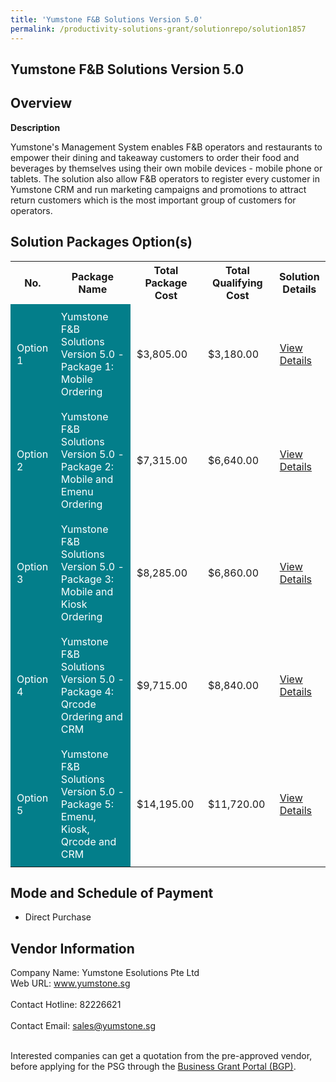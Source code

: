 ```yaml
---
title: 'Yumstone F&B Solutions Version 5.0'
permalink: /productivity-solutions-grant/solutionrepo/solution1857
---
```


## Yumstone F&B Solutions Version 5.0

## Overview

**Description**

Yumstone's Management System enables F&B operators and restaurants to empower their dining and takeaway customers to order their food and beverages by themselves using their own mobile devices - mobile phone or tablets.  The solution also allow F&B operators to register every customer in Yumstone CRM and run marketing campaigns and promotions to attract return customers which is the most important group of customers for operators.

## Solution Packages Option(s)

<table>
<tr>
<th><b>No.</b></th>
<th><b>Package Name</b></th>
<th><b>Total Package Cost</b></th>
<th><b>Total Qualifying Cost</b></th>
<th><b>Solution Details</b></th>
</tr>
<tr>
<td style='padding: 10px; background-color: #037E8A; color: #FFFFFF;'>Option 1</td>
<td style='padding: 10px; background-color: #037E8A; color: #FFFFFF;'>Yumstone F&B Solutions Version 5.0 - Package 1: Mobile Ordering</td>
<td style='padding: 10px;'>$3,805.00</td>
<td style='padding: 10px;'>$3,180.00</td>
<td style='padding: 10px;'><a href='/images/psg/Desensitised_Yumstone_Annex_3_CR_wef_20_Jan_2022_Part_1.pdf' target='_blank'>View Details</a></td>
</tr>
<tr>
<td style='padding: 10px; background-color: #037E8A; color: #FFFFFF;'>Option 2</td>
<td style='padding: 10px; background-color: #037E8A; color: #FFFFFF;'>Yumstone F&B Solutions Version 5.0 - Package 2: Mobile and Emenu Ordering</td>
<td style='padding: 10px;'>$7,315.00</td>
<td style='padding: 10px;'>$6,640.00</td>
<td style='padding: 10px;'><a href='/images/psg/Desensitised_Yumstone_Annex_3_CR_wef_20_Jan_2022_Part_2.pdf' target='_blank'>View Details</a></td>
</tr>
<tr>
<td style='padding: 10px; background-color: #037E8A; color: #FFFFFF;'>Option 3</td>
<td style='padding: 10px; background-color: #037E8A; color: #FFFFFF;'>Yumstone F&B Solutions Version 5.0 - Package 3: Mobile and Kiosk Ordering</td>
<td style='padding: 10px;'>$8,285.00</td>
<td style='padding: 10px;'>$6,860.00</td>
<td style='padding: 10px;'><a href='/images/psg/Desensitised_Yumstone_Annex_3_CR_wef_20_Jan_2022_Part_3.pdf' target='_blank'>View Details</a></td>
</tr>
<tr>
<td style='padding: 10px; background-color: #037E8A; color: #FFFFFF;'>Option 4</td>
<td style='padding: 10px; background-color: #037E8A; color: #FFFFFF;'>Yumstone F&B Solutions Version 5.0 - Package 4: Qrcode Ordering and CRM</td>
<td style='padding: 10px;'>$9,715.00</td>
<td style='padding: 10px;'>$8,840.00</td>
<td style='padding: 10px;'><a href='/images/psg/Desensitised_Yumstone_Annex_3_CR_wef_20_Jan_2022_Part_4.pdf' target='_blank'>View Details</a></td>
</tr>
<tr>
<td style='padding: 10px; background-color: #037E8A; color: #FFFFFF;'>Option 5</td>
<td style='padding: 10px; background-color: #037E8A; color: #FFFFFF;'>Yumstone F&B Solutions Version 5.0 - Package 5: Emenu, Kiosk, Qrcode and CRM</td>
<td style='padding: 10px;'>$14,195.00</td>
<td style='padding: 10px;'>$11,720.00</td>
<td style='padding: 10px;'><a href='/images/psg/Desensitised_Yumstone_Annex_3_CR_wef_20_Jan_2022_Part_56.pdf' target='_blank'>View Details</a></td>
</tr>
</table>

## Mode and Schedule of Payment

 - Direct Purchase

## Vendor Information

 Company Name: Yumstone Esolutions Pte Ltd<br>Web URL: www.yumstone.sg <br><br>Contact Hotline: 82226621 <br><br>Contact Email: sales@yumstone.sg <br><br>

Interested companies can get a quotation from the pre-approved vendor, before applying for the PSG through the <a href='https://www.businessgrants.gov.sg/' target='_blank' rel='noopener'>Business Grant Portal (BGP)</a>.

<script src="/jquery/resize-tables.js"></script>
